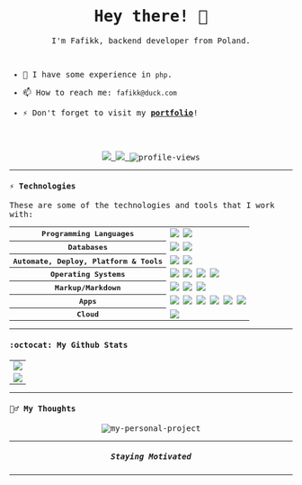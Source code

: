 <samp>
<p align="center">
  <h1 align="center">Hey there! 👋  </h1>
</p>

<p align="center">I'm Fafikk, backend developer from Poland.</p>

<br>

- 🔭 I have some experience in `php`.
  
- 📫 How to reach me: `fafikk@duck.com`
  
- ⚡ Don't forget to visit my **[portfolio](https://fafik.xyz)**!

<br><br>

<p align="center">
  <a href="https://github.com/Fafikk" target="_blank">
    <img src="https://img.shields.io/github/followers/shravan20?label=Follow%20Me&style=social"/>
  </a>
  
  <a href="https://fafik.ct8.pl/" target="_blank">
    <img src="https://img.shields.io/badge/check-portfolio-pink?style=flat-square&logo=jupyter&logoColor=red"/>
  </a>

  <img src="https://komarev.com/ghpvc/?username=Fafikk&label=Profile+Views" alt="profile-views">
</p>

---

#### ⚡ Technologies

These are some of the technologies and tools that I work with:

<table style="width:100%" align="center">
 <tr>
    <th>Programming Languages</th>
    <td> 
      <img src="https://img.shields.io/badge/-JavaScript-black?style=flat-square&logo=javascript" />
      <img src="https://img.shields.io/badge/-PHP-787CB5?style=flat-square&logo=PHP&logoColor=black" />
   </td>
  </tr>
  <tr>
    <th>Databases</th>
    <td>
      <img src="https://img.shields.io/badge/-MySQL-4479A1?style=flat-square&logo=mysql&logoColor=white" />
      <img src="https://img.shields.io/badge/MariaDB-003545?style=flat-square&logo=mariadb&logoColor=white" />
    </td>
  </tr>
  <tr>
    <th>Automate, Deploy, Platform & Tools</th>
    <td>
      <img src="https://img.shields.io/badge/-Git-black?style=flat-square&logo=git" /> 
      <img src="https://img.shields.io/badge/-GitHub-181717?style=flat-square&logo=github" />
    </td>
  </tr>
  <tr>
  <tr>
    <th>Operating Systems</th>
    <td>
      <img src="https://img.shields.io/badge/Linux-FCC624?style=flat-square&logo=linux&logoColor=black" />
      <img src="https://img.shields.io/badge/Windows-0078D6?style=flat-square&logo=windows&logoColor=white" />
      <img src="https://img.shields.io/badge/Debian-A81D33?style=flat-square&logo=debian&logoColor=white" />
      <img src="https://img.shields.io/badge/Ubuntu-E95420?style=flat-square&logo=ubuntu&logoColor=white" />
    </td>
  </tr>
  <tr>
    <th>Markup/Markdown</th>
    <td>
      <img src="https://img.shields.io/badge/-HTML5-E34F26?style=flat-square&logo=html5&logoColor=white" />
      <img src="https://img.shields.io/badge/Markdown-%23000000.svg?&style=flat-square&logo=markdown&logoColor=white" />
      <img src="https://img.shields.io/badge/-CSS3-1572B6?style=flat-square&logo=css3" />
    </td>
  </tr>
    <tr>
    <th>Apps</th>
    <td>
      <img src="https://img.shields.io/badge/Joplin-1071D3?style=flat-square&logo=joplin&logoColor=white" />
      <img src="https://img.shields.io/badge/Nextcloud-0082C9?style=flat-square&logo=Nextcloud&logoColor=white" />
      <img src="https://img.shields.io/badge/Brave-FF1B2D?style=flat-square&logo=Brave&logoColor=white" />
      <img src="https://img.shields.io/badge/Visual_Studio_Code-0078D4?style=flat-square&logo=visual%20studio%20code&logoColor=white" />
      <img src="https://img.shields.io/badge/Discord-7289DA?style=flat-square&logo=discord&logoColor=white" />
      <img src="	https://img.shields.io/badge/Spotify-1ED760?style=flat-square&logo=spotify&logoColor=white" />
    </td>
  </tr>
  <tr>
    <th>Cloud</th>
    <td>
      <img src="https://img.shields.io/badge/Cloudflare-F38020?style=flat-square&logo=Cloudflare&logoColor=white" />
    </td>
  </tr>
 
  
</table>

<!--
---

#### <img src="https://media.giphy.com/media/WUlplcMpOCEmTGBtBW/giphy.gif" width="30"> My Projects  

<table style="width:100%" align="center">
  <tr>
    <td>
      <a href="https://github.com/shravan20/LearningResources">
        <img src="https://github-readme-stats.vercel.app/api/pin/?username=shravan20&repo=LearningResources&theme=algolia" />
      </a>
    </td>
    <td>
      <a href="https://github.com/shravan20/github-readme-quotes">
        <img src="https://github-readme-stats.vercel.app/api/pin/?username=shravan20&repo=github-readme-quotes&theme=algolia" />
      </a>
    </td>
  </tr>
  <tr>
    <td>
      <a href="https://github.com/shravan20/software-installation-guides">
        <img src="https://github-readme-stats.vercel.app/api/pin/?username=shravan20&repo=software-installation-guides&theme=algolia" />
      </a>
    </td>
    <td>
      <a href="https://github.com/idodav/sharkio">
        <img src="https://github-readme-stats.vercel.app/api/pin/?username=Oferlis&repo=sharkio&theme=algolia" />
      </a>
    </td>
  </tr>
</table>


<br>

-->
---

#### :octocat:  My Github Stats

<table align="center">
  <tr>
    <td align="center">
      <a href="https://github.com/shravan20">
        <img src="https://github-readme-stats.vercel.app/api?username=Fafikk&show_icons=true&theme=algolia" />
      </a>
    </td>
  </tr>
  <tr>
    <td align="center">
      <a href="https://github.com/shravan20">
        <img src="https://github-readme-streak-stats.herokuapp.com/?user=Fafikk&theme=algolia#version3" />
      </a>
    </td>
  </tr>
</table>


---

#### :lotus_position_man: My Thoughts

<p align="center">
  <img src="https://github-readme-quotes-bay.vercel.app/quote?&theme=algolia&quotesUrl=https://gist.githubusercontent.com/shravan20/3675eec603b22134e185e50e6fa3ef72/raw/911d1ea7f320cfb6d8826ef5ad24ab9975772d3d/quotes.json" alt="my-personal-project"/>
</p>


---

<p align="center">
  <h5 align="center"> Staying Motivated </h5>
</p>
</p>

---

</samp>
